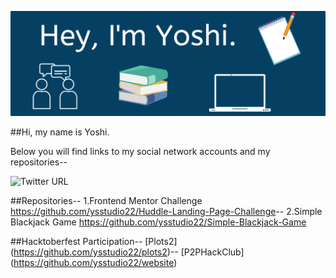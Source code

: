 ![Yoshi's GitHub Banner](./assets/Banner.png)

##Hi, my name is Yoshi.  

Below you will find links to my social network accounts and my repositories--

![Twitter URL](https://img.shields.io/twitter/url?label=Yoshi&style=social&url=https%3A%2F%2Ftwitter.com%2FYoshiCode03)

##Repositories--
1.Frontend Mentor Challenge <https://github.com/ysstudio22/Huddle-Landing-Page-Challenge>--
2.Simple Blackjack Game <https://github.com/ysstudio22/Simple-Blackjack-Game>

##Hacktoberfest Participation--
[Plots2] (https://github.com/ysstudio22/plots2)--
[P2PHackClub] (https://github.com/ysstudio22/website)